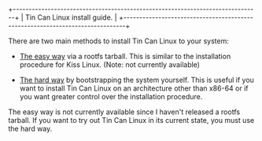 +------------------------------------------------------------------------------+
|  Tin Can Linux install guide.                                                |
+------------------------------------------------------------------------------+

There are two main methods to install Tin Can Linux to your system:

  - [The easy way](easy.html) via a rootfs tarball. This is similar to the installation
    procedure for Kiss Linux. (Note: not currently available)

  - [The hard way](hard.html) by bootstrapping the system yourself. This is useful if you
    want to install Tin Can Linux on an architecture other than x86-64 or if you
    want greater control over the installation procedure.

The easy way is not currently available since I haven't released a rootfs
tarball. If you want to try out Tin Can Linux in its current state, you must use
the hard way.
